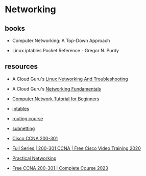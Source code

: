 # Networking

## books

- Computer Networking: A Top-Down Approach

- Linux iptables Pocket Reference - Gregor N. Purdy

## resources

- A Cloud Guru's [Linux Networking And Troubleshooting](https://acloudguru.com/course/linux-networking-and-troubleshooting)

- A Cloud Guru's [Networking Fundamentals](https://acloudguru.com/course/networking-foundations)

- [Computer Network Tutorial for Beginners](https://www.guru99.com/data-communication-computer-network-tutorial.html)

- [iptables](https://gist.github.com/nerdalert/a1687ae4da1cc44a437d)

- [routing course](https://interactive.linuxacademy.com/diagrams/NetworkRoutingFundamentals.html)

- [subnetting](https://interactive.linuxacademy.com/diagrams/SubnettingFundamentals.html)

- [Cisco CCNA 200-301](https://www.youtube.com/playlist?list=PLF1hDMPPRqGxpYdo0ctaa7MxfOi9vjs1u)

- [Full Series | 200-301 CCNA | Free Cisco Video Training 2020](https://www.youtube.com/playlist?list=PLh94XVT4dq02frQRRZBHzvj2hwuhzSByN)

- [Practical Networking](https://www.youtube.com/@PracticalNetworking/playlists)

- [Free CCNA 200-301 | Complete Course 2023](https://www.youtube.com/playlist?list=PLxbwE86jKRgMpuZuLBivzlM8s2Dk5lXBQ)
